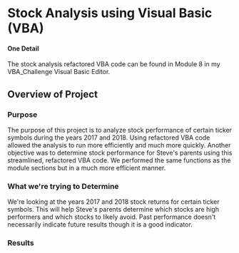 # Stock Analysis using Visual Basic (VBA)

#### One Detail
The stock analysis refactored VBA code can be found in Module 8 in my VBA_Challenge Visual Basic Editor. 

## Overview of Project 

### Purpose
The purpose of this project is to analyze stock performance of certain ticker symbols during the years 2017 and 2018. Using refactored VBA code allowed the analysis to run more efficiently and much more quickly. Another objective was to determine stock performance for Steve's parents using this streamlined, refactored VBA code. We performed the same functions as the module sections but in a much more efficient manner. 

### What we're trying to Determine
We're looking at the years 2017 and 2018 stock returns for certain ticker symbols. This will help Steve's parents determine which stocks are high performers and which stocks to likely avoid. Past performance doesn't necessarily indicate future results though it is a good indicator. 

### Results

